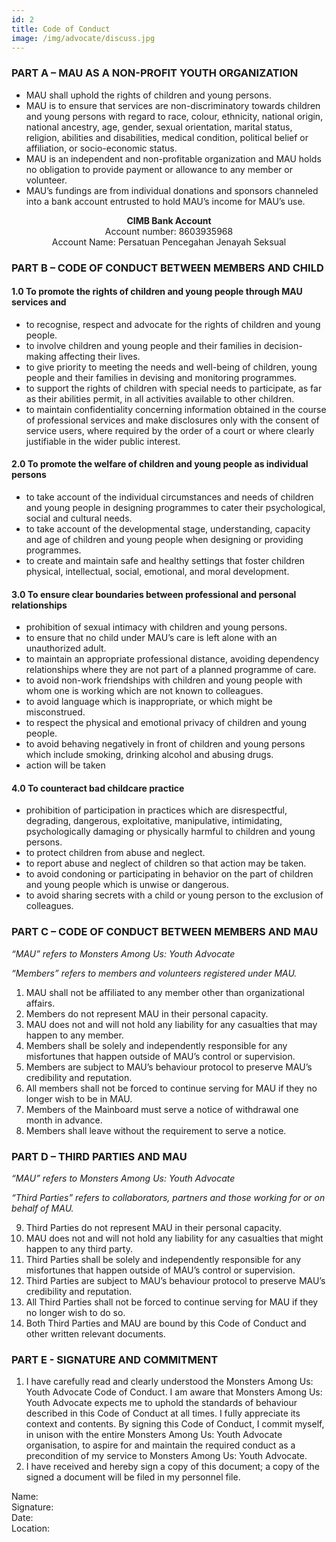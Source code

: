 ```yaml
---
id: 2
title: Code of Conduct
image: /img/advocate/discuss.jpg
---
```


### PART A – MAU AS A NON-PROFIT YOUTH ORGANIZATION

- MAU shall uphold the rights of children and young persons.
- MAU is to ensure that services are non-discriminatory towards children and young persons with regard to race, colour, ethnicity, national origin, national ancestry, age, gender, sexual orientation, marital status, religion, abilities and disabilities, medical condition, political belief or affiliation, or socio-economic status.
- MAU is an independent and non-profitable organization and MAU holds no obligation to provide payment or allowance to any member or volunteer.
- MAU’s fundings are from individual donations and sponsors channeled into a bank account entrusted to hold MAU’s income for MAU’s use.

<div align="center">
<strong>CIMB Bank Account</strong>
</div>
<div align="center">
Account number: 8603935968
</div>
<div align="center">
Account Name: Persatuan Pencegahan Jenayah Seksual
</div>

### PART B – CODE OF CONDUCT BETWEEN MEMBERS AND CHILD

#### 1.0 To promote the rights of children and young people through MAU services and
- to recognise, respect and advocate for the rights of children and young people.
- to involve children and young people and their families in decision-making affecting their lives.
- to give priority to meeting the needs and well-being of children, young people and their families in devising and monitoring programmes.
- to support the rights of children with special needs to participate, as far as their abilities permit, in all activities available to other children.
- to maintain confidentiality concerning information obtained in the course of professional services and make disclosures only with the consent of service users, where required by the order of a court or where clearly justifiable in the wider public interest.

#### 2.0 To promote the welfare of children and young people as individual persons
- to take account of the individual circumstances and needs of children and young people in designing programmes to cater their psychological, social and cultural needs.
- to take account of the developmental stage, understanding, capacity and age of children and young people when designing or providing programmes.
- to create and maintain safe and healthy settings that foster children physical, intellectual, social, emotional, and moral development.

#### 3.0 To ensure clear boundaries between professional and personal relationships
- prohibition of sexual intimacy with children and young persons.
- to ensure that no child under MAU’s care is left alone with an unauthorized adult.
- to maintain an appropriate professional distance, avoiding dependency relationships where they are not part of a planned programme of care.
- to avoid non-work friendships with children and young people with whom one is working which are not known to colleagues.
- to avoid language which is inappropriate, or which might be misconstrued.
- to respect the physical and emotional privacy of children and young people.
- to avoid behaving negatively in front of children and young persons which include smoking, drinking alcohol and abusing drugs.
- action will be taken

#### 4.0 To counteract bad childcare practice
- prohibition of participation in practices which are disrespectful, degrading, dangerous, exploitative, manipulative, intimidating, psychologically damaging or physically harmful to children and young persons.
- to protect children from abuse and neglect.
- to report abuse and neglect of children so that action may be taken.
- to avoid condoning or participating in behavior on the part of children and young people which is unwise or dangerous.
- to avoid sharing secrets with a child or young person to the exclusion of colleagues.

### PART C – CODE OF CONDUCT BETWEEN MEMBERS AND MAU

*“MAU” refers to Monsters Among Us: Youth Advocate*

*“Members” refers to members and volunteers registered under MAU.*

1.  MAU shall not be affiliated to any member other than organizational affairs.  
2. Members do not represent MAU in their personal capacity.  
3. MAU does not and will not hold any liability for any casualties that may happen to any member.  
4. Members shall be solely and independently responsible for any misfortunes that happen outside of MAU’s control or supervision.  
5. Members are subject to MAU’s behaviour protocol to preserve MAU’s credibility and reputation.  
6. All members shall not be forced to continue serving for MAU if they no longer wish to be in MAU.    
7. Members of the Mainboard must serve a notice of withdrawal one month in advance.  
8. Members shall leave without the requirement to serve a notice.

### PART D – THIRD PARTIES AND MAU

*“MAU” refers to Monsters Among Us: Youth Advocate*

*“Third Parties” refers to collaborators, partners and those working for or on behalf of MAU.*

9. Third Parties do not represent MAU in their personal capacity.
10. MAU does not and will not hold any liability for any casualties that might happen to any third party.
11. Third Parties shall be solely and independently responsible for any misfortunes that happen outside of MAU’s control or supervision.
12. Third Parties are subject to MAU’s behaviour protocol to preserve MAU’s credibility and reputation.
13. All Third Parties shall not be forced to continue serving for MAU if they no longer wish to do so.
14. Both Third Parties and MAU are bound by this Code of Conduct and other written relevant documents.

### PART E - SIGNATURE AND COMMITMENT
1. I have carefully read and clearly understood the Monsters Among Us: Youth Advocate Code of Conduct. I am aware that Monsters Among Us: Youth Advocate expects me to uphold the standards of behaviour described in this Code of Conduct at all times. I fully appreciate its context and contents. By signing this Code of Conduct, I commit myself, in unison with the entire Monsters Among Us: Youth Advocate organisation, to aspire for and maintain the required conduct as a precondition of my service to Monsters Among Us: Youth Advocate.
2. I have received and hereby sign a copy of this document; a copy of the signed a document will be filed in my personnel file.
<div class="grid grid-cols-2 gap-4">
    <div> Name:</div>
    <div> Signature:</div>
    <div> Date:</div>
    <div> Location:</div>
</div>
